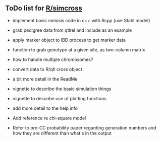 
## ToDo list for [R/simcross](http://github.com/kbroman/simcross)

- implement basic meiosis code in c++ with Rcpp
  (use Stahl model)

- grab pedigree data from qtlrel and include as an example
- apply marker object to IBD process to get marker data
- function to grab genotype at a given site, as two-column matrix
- how to handle multiple chromosomes?
- convert data to R/qtl cross object
- a bit more detail in the ReadMe
- vignette to describe the basic simulation things
- vignette to describe use of plotting functions
- add more detail to the help info
- Add reference re chi-square model
- Refer to pre-CC probability paper regarding generation numbers and
  how they are different than what's in the output

